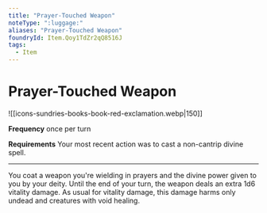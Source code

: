```yaml
---
title: "Prayer-Touched Weapon"
noteType: ":luggage:"
aliases: "Prayer-Touched Weapon"
foundryId: Item.Qoy1TdZr2qQ8516J
tags:
  - Item
---
```


# Prayer-Touched Weapon
![[icons-sundries-books-book-red-exclamation.webp|150]]

**Frequency** once per turn

**Requirements** Your most recent action was to cast a non-cantrip divine spell.

* * *

You coat a weapon you're wielding in prayers and the divine power given to you by your deity. Until the end of your turn, the weapon deals an extra 1d6 vitality damage. As usual for vitality damage, this damage harms only undead and creatures with void healing.
